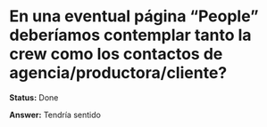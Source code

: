 # En una eventual página “People” deberíamos contemplar tanto la crew como los contactos de agencia/productora/cliente?

**Status:** Done

**Answer:** Tendría sentido

